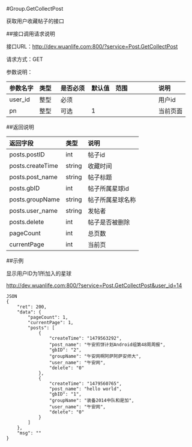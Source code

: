 #Group.GetCollectPost

获取用户收藏帖子的接口

##接口调用请求说明

接口URL：http://dev.wuanlife.com:800/?service=Post.GetCollectPost

请求方式：GET

参数说明：

|参数名字        |类型  |是否必须    |默认值    |范围                   |说明|
|:--|:--|:--|:--|:--|:--|
|user_id        |整型   |必须          ||                              |用户id|
|pn       |整型   |可选          | 1   |                          |当前页面|

##返回说明

|返回字段                | 类型   |     说明|
|:--|:--|:--|
|posts.postID   |      int   |   帖子id|
|posts.createTime       |       string    |  收藏时间|
|posts.post_name           |     string   |      帖子标题|
|posts.gbID    |      int   |   帖子所属星球id|
|posts.groupName |   string   |   帖子所属星球名称|
|posts.user_name        |       string     |    发帖者|
|posts.delete        |       int     |    帖子是否被删除|
|pageCount           |     int     |    总页数|
|currentPage        |      int   |      当前页|

##示例

显示用户ID为1所加入的星球

http://dev.wuanlife.com:800/?service=Post.GetCollectPost&user_id=14

    JSON
    {
        "ret": 200,
        "data": {
            "pageCount": 1,
            "currentPage": 1,
            "posts": [
                {
                    "createTime": "1479563292",
                    "post_name": "午安煎饼计划Android组第48周周报",
                    "gbID": "2",
                    "groupName": "午安网啊阿萨阿萨安师大",
                    "user_name": "午安网",
                    "delete": "0"
                },
                {
                    "createTime": "1479560765",
                    "post_name": "hello world",
                    "gbID": "1",
                    "groupName": "装备2014中队和是加",
                    "user_name": "午安网",
                    "delete": "0"
                }
            ]
        },
        "msg": ""
    }
